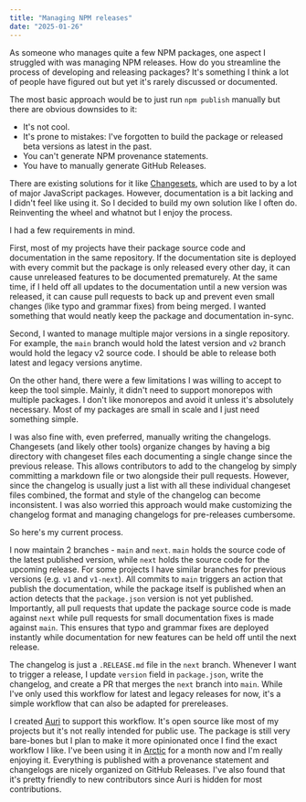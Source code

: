 ```yaml
---
title: "Managing NPM releases"
date: "2025-01-26"
---
```


As someone who manages quite a few NPM packages, one aspect I struggled with was managing NPM releases. How do you streamline the process of developing and releasing packages? It's something I think a lot of people have figured out but yet it's rarely discussed or documented.

The most basic approach would be to just run `npm publish` manually but there are obvious downsides to it:

- It's not cool.
- It's prone to mistakes: I've forgotten to build the package or released beta versions as latest in the past.
- You can't generate NPM provenance statements.
- You have to manually generate GitHub Releases.

There are existing solutions for it like [Changesets](https://github.com/changesets/changesets), which are used to by a lot of major JavaScript packages. However, documentation is a bit lacking and I didn't feel like using it. So I decided to build my own solution like I often do. Reinventing the wheel and whatnot but I enjoy the process.

I had a few requirements in mind.

First, most of my projects have their package source code and documentation in the same repository. If the documentation site is deployed with every commit but the package is only released every other day, it can cause unreleased features to be documented prematurely. At the same time, if I held off all updates to the documentation until a new version was released, it can cause pull requests to back up and prevent even small changes (like typo and grammar fixes) from being merged. I wanted something that would neatly keep the package and documentation in-sync.

Second, I wanted to manage multiple major versions in a single repository. For example, the `main` branch would hold the latest version and `v2` branch would hold the legacy v2 source code. I should be able to release both latest and legacy versions anytime.

On the other hand, there were a few limitations I was willing to accept to keep the tool simple. Mainly, it didn't need to support monorepos with multiple packages. I don't like monorepos and avoid it unless it's absolutely necessary. Most of my packages are small in scale and I just need something simple.

I was also fine with, even preferred, manually writing the changelogs. Changesets (and likely other tools) organize changes by having a big directory with changeset files each documenting a single change since the previous release. This allows contributors to add to the changelog by simply committing a markdown file or two alongside their pull requests. However, since the changelog is usually just a list with all these individual changeset files combined, the format and style of the changelog can become inconsistent. I was also worried this approach would make customizing the changelog format and managing changelogs for pre-releases cumbersome.

So here's my current process.

I now maintain 2 branches - `main` and `next`. `main` holds the source code of the latest published version, while `next` holds the source code for the upcoming release. For some projects I have similar branches for previous versions (e.g. `v1` and `v1-next`). All commits to `main` triggers an action that publish the documentation, while the package itself is published when an action detects that the `package.json` version is not yet published. Importantly, all pull requests that update the package source code is made against `next` while pull requests for small documentation fixes is made against `main`. This ensures that typo and grammar fixes are deployed instantly while documentation for new features can be held off until the next release.

The changelog is just a `.RELEASE.md` file in the `next` branch. Whenever I want to trigger a release, I update `version` field in `package.json`, write the changelog, and create a PR that merges the `next` branch into `main`. While I've only used this workflow for latest and legacy releases for now, it's a simple workflow that can also be adapted for prereleases.

I created [Auri](https://github.com/pilcrowonpaper/auri) to support this workflow. It's open source like most of my projects but it's not really intended for public use. The package is still very bare-bones but I plan to make it more opinionated once I find the exact workflow I like. I've been using it in [Arctic](https://github.com/pilcrowonpaper/arctic) for a month now and I'm really enjoying it. Everything is published with a provenance statement and changelogs are nicely organized on GitHub Releases. I've also found that it's pretty friendly to new contributors since Auri is hidden for most contributions.
